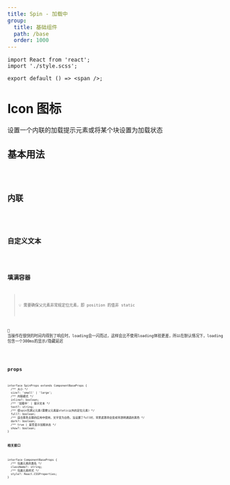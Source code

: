 ```yaml
---
title: Spin - 加载中
group:
  title: 基础组件
  path: /base
  order: 1000
---
```


<!-- 样式 -->

```tsx | inline
import React from 'react';
import './style.scss';

export default () => <span />;
```

# Icon 图标

设置一个内联的加载提示元素或将某个块设置为加载状态

## 基本用法

<code src="./spin-demo.tsx"/>

## 内联

<code src="./spin-demo2.tsx"/>

## 自定义文本

<code src="./spin-demo-custom-text.tsx"/>

## 填满容器

> 💡 需要确保父元素非常规定位元素，即 position 的值非 static

🔺 当操作在很快的时间内得到了响应时，loading会一闪而过，这样会比不使用loading体验更差，所以在默认情况下，loading 包含一个300ms的显示/隐藏延迟

<code src="./spin-demo-full.tsx"/>

## props

```tsx | pure
interface SpinProps extends ComponentBaseProps {
  /** 大小 */
  size?: 'small' | 'large';
  /** 内联模式 */
  inline?: boolean;
  /** '加载中' | 提示文本 */
  text?: string;
  /** 使spin充满父元素(需要父元素是static以外的定位元素) */
  full?: boolean;
  /** 适合黑色主题的应用中使用，文字变为白色，当设置了full时，背景遮罩将会变成带透明通道的黑色 */
  dark?: boolean;
  /** true | 是否显示加载状态 */
  show?: boolean;
}
```

**相关接口**

```tsx | pure
interface ComponentBaseProps {
  /** 包裹元素的类名 */
  className?: string;
  /** 包裹元素样式 */
  style?: React.CSSProperties;
}
```
